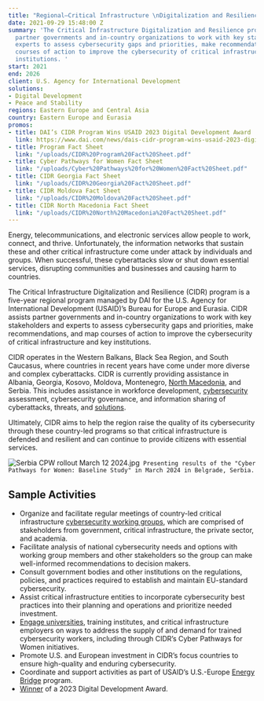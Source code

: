 ```yaml
---
title: "Regional—Critical Infrastructure \nDigitalization and Resilience (CIDR)"
date: 2021-09-29 15:48:00 Z
summary: 'The Critical Infrastructure Digitalization and Resilience program assists
  partner governments and in-country organizations to work with key stakeholders and
  experts to assess cybersecurity gaps and priorities, make recommendations, and map
  courses of action to improve the cybersecurity of critical infrastructure and key
  institutions. '
start: 2021
end: 2026
client: U.S. Agency for International Development
solutions:
- Digital Development
- Peace and Stability
regions: Eastern Europe and Central Asia
country: Eastern Europe and Eurasia
promos:
- title: DAI’s CIDR Program Wins USAID 2023 Digital Development Award
  link: https://www.dai.com/news/dais-cidr-program-wins-usaid-2023-digital-development-award
- title: Program Fact Sheet
  link: "/uploads/CIDR%20Program%20Fact%20Sheet.pdf"
- title: Cyber Pathways for Women Fact Sheet
  link: "/uploads/Cyber%20Pathways%20for%20Women%20Fact%20Sheet.pdf"
- title: CIDR Georgia Fact Sheet
  link: "/uploads/CIDR%20Georgia%20Fact%20Sheet.pdf"
- title: CIDR Moldova Fact Sheet
  link: "/uploads/CIDR%20Moldova%20Fact%20Sheet.pdf"
- title: CIDR North Macedonia Fact Sheet
  link: "/uploads/CIDR%20North%20Macedonia%20Fact%20Sheet.pdf"
---
```


Energy, telecommunications, and electronic services allow people to work, connect, and thrive. Unfortunately, the information networks that sustain these and other critical infrastructure come under attack by individuals and groups. When successful, these cyberattacks slow or shut down essential services, disrupting communities and businesses and causing harm to countries.

The Critical Infrastructure Digitalization and Resilience (CIDR) program is a five-year regional program managed by DAI for the U.S. Agency for International Development (USAID)’s Bureau for Europe and Eurasia. CIDR assists partner governments and in-country organizations to work with key stakeholders and experts to assess cybersecurity gaps and priorities, make recommendations, and map courses of action to improve the cybersecurity of critical infrastructure and key institutions. 
  
CIDR operates in the Western Balkans, Black Sea Region, and South Caucasus, where countries in recent years have come under more diverse and complex cyberattacks. CIDR is currently providing assistance in Albania, Georgia, Kosovo, Moldova, Montenegro, [North Macedonia](https://dai-global-digital.com/overcoming-gender-biases-to-support-cyber-workforce-development-in-north-macedonia.html), and Serbia. This includes assistance in workforce development, [cybersecurity](https://dai-global-digital.com/north-macedonia-completes-cybersecurity-coordination-exercise.html) assessment, cybersecurity governance, and information sharing of cyberattacks, threats, and [solutions](https://dai-global-digital.com/how-multi-stakeholder-coalitions-can-enhance-policy-and-regulatory-frameworks-for-cybersecurity.html).

Ultimately, CIDR aims to help the region raise the quality of its cybersecurity through these country-led programs so that critical infrastructure is defended and resilient and can continue to provide citizens with essential services.

![Serbia CPW rollout March 12 2024.jpg](/uploads/Serbia%20CPW%20rollout%20March%2012%202024.jpg)` Presenting results of the "Cyber Pathways for Women: Baseline Study" in March 2024 in Belgrade, Serbia.`

## Sample Activities 

* Organize and facilitate regular meetings of country-led critical infrastructure [cybersecurity working groups](https://medium.com/usaid-2030/ctrl-alt-defend-3649d4bc9433), which are comprised of stakeholders from government, critical infrastructure, the private sector, and academia.
* Facilitate analysis of national cybersecurity needs and options with working group members and other stakeholders so the group can make well-informed recommendations to decision makers.
* Consult government bodies and other institutions on the regulations, policies, and practices required to establish and maintain EU-standard cybersecurity.
* Assist critical infrastructure entities to incorporate cybersecurity best practices into their planning and operations and prioritize needed investment.
* [Engage universities](https://dai-global-digital.com/overcoming-gender-biases-to-support-cyber-workforce-development-in-north-macedonia.html), training institutes, and critical infrastructure employers on ways to address the supply of and demand for trained cybersecurity workers, including through CIDR’s Cyber Pathways for Women initiatives.
* Promote U.S. and European investment in CIDR’s focus countries to ensure high-quality and enduring cybersecurity.
* Coordinate and support activities as part of USAID’s U.S.-Europe [Energy Bridge](https://www.usaid.gov/about-us/organization/bureau-europe-eurasia/us-europe-energy-bridge) program.
* [Winner](https://www.dai.com/news/dais-cidr-program-wins-usaid-2023-digital-development-award) of a 2023 Digital Development Award.